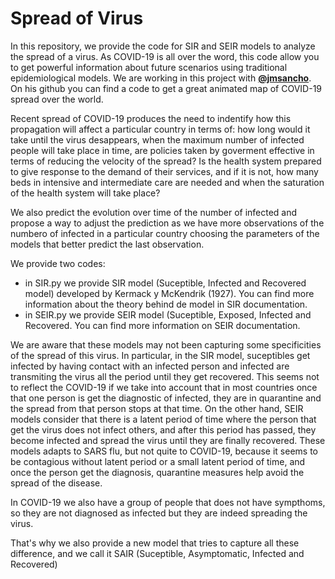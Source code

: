 # Spread of Virus

In this repository, we provide the code for SIR and SEIR models to analyze the spread of a virus. As COVID-19 is all over the word, this code allow you to get powerful information about future scenarios using traditional epidemiological models. We are working in this project with [**@jmsancho**](https://github.com/jmsancho). On his github you can find a code to get a great animated map of COVID-19 spread over the world. 

Recent spread of COVID-19 produces the need to indentify how this propagation will affect a particular country in terms of: how long would it take until the virus desappears, when the maximum number of infected people will take place in time, are policies taken by goverment effective in terms of reducing the velocity of the spread? Is the health system prepared to give response to the demand of their services, and if it is not, how many beds in intensive and intermediate care are needed and when the saturation of the health system will take place?

We also predict the evolution over time of the number of infected and propose a way to adjust the prediction as we have more observations of the numbero of infected in a particular country choosing the parameters of the models that better predict the last observation. 

We provide two codes:
- in SIR.py we provide SIR model (Suceptible, Infected and Recovered model) developed by Kermack y McKendrik
(1927). You can find more information about the theory behind de model in SIR documentation. 
- in SEIR.py we provide SEIR model (Suceptible, Exposed, Infected and Recovered. You can find more information on SEIR documentation. 

We are aware that these models may not been capturing some specificities of the spread of this virus. In particular, in the SIR model, suceptibles get infected by having contact with an infected person and infected are transmiting the virus all the period until they get recovered. This seems not to reflect the COVID-19 if we take into account that in most countries once that one person is get the diagnostic of infected, they are in quarantine and the spread from that person stops at that time. On the other hand, SEIR models consider that there is a latent period of time where the person that get the virus does not infect others, and after this period has passed, they become infected and spread the virus until they are finally recovered. These models adapts to SARS flu, but not quite to COVID-19, because it seems to be contagious without latent period or a small latent period of time, and once the person get the diagnosis, quarantine measures help avoid the spread of the disease. 

In COVID-19 we also have a group of people that does not have sympthoms, so they are not diagnosed as infected but they are indeed spreading the virus. 

That's why we also provide a new model that tries to capture all these difference, and we call it SAIR (Suceptible, Asymptomatic, Infected and Recovered)

